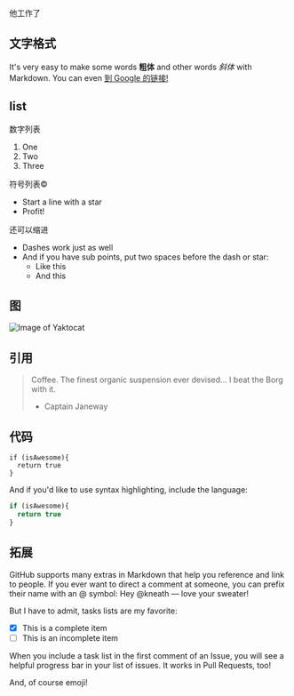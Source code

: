 
他工作了

## 文字格式

It's very easy to make some words **粗体** and other words *斜体* with Markdown. You can even [到 Google 的链接!](http://google.com)

## list

数字列表

1. One
2. Two
3. Three

符号列表©️

* Start a line with a star
* Profit!

还可以缩进

- Dashes work just as well
- And if you have sub points, put two spaces before the dash or star:
  - Like this
  - And this

## 图

![Image of Yaktocat](https://octodex.github.com/images/yaktocat.png)

## 引用

> Coffee. The finest organic suspension ever devised... I beat the Borg with it.
> - Captain Janeway

## 代码

```
if (isAwesome){
  return true
}
```

And if you'd like to use syntax highlighting, include the language:

```javascript
if (isAwesome){
  return true
}
```

## 拓展 

GitHub supports many extras in Markdown that help you reference and link to people. If you ever want to direct a comment at someone, you can prefix their name with an @ symbol: Hey @kneath — love your sweater!

But I have to admit, tasks lists are my favorite:

- [x] This is a complete item
- [ ] This is an incomplete item

When you include a task list in the first comment of an Issue, you will see a helpful progress bar in your list of issues. It works in Pull Requests, too!

And, of course emoji!